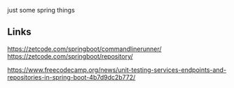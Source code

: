 just some spring things


## Links

https://zetcode.com/springboot/commandlinerunner/
https://zetcode.com/springboot/repository/

https://www.freecodecamp.org/news/unit-testing-services-endpoints-and-repositories-in-spring-boot-4b7d9dc2b772/


